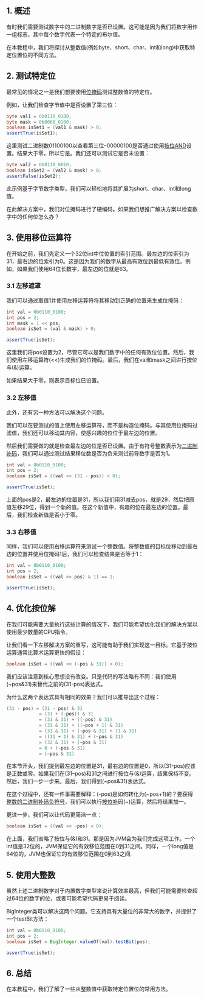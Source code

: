 ## 1. 概述

有时我们需要测试数字中的二进制数字是否已设置。这可能是因为我们将数字用作一组标志，其中每个数字代表一个特定的布尔值。

在本教程中，我们将探讨从整数值(例如byte、short、char、int和long)中获取特定位置位的不同方法。

## 2. 测试特定位

最常见的情况之一是我们想要使用[位掩码](https://www.baeldung.com/java-bitmasking)测试整数值的特定位。

例如，让我们检查字节值中是否设置了第三位：

```java
byte val1 = 0b0110_0100;
byte mask = 0b0000_0100;
boolean isSet1 = (val1 & mask) > 0;
assertTrue(isSet1);
```

这里测试二进制数01100100以查看第三位–00000100是否通过使用[按位AND](https://www.baeldung.com/java-bitwise-operators)设置。结果大于零，所以它是。我们还可以测试它是否未设置：

```java
byte val2 = 0b0110_0010;
boolean isSet2 = (val2 & mask) > 0;
assertFalse(isSet2);
```

此示例基于字节数字类型，我们可以轻松地将其扩展为short、char、int和long值。

在此解决方案中，我们对位掩码进行了硬编码。如果我们想推广解决方案以检查数字中的任何位怎么办？

## 3. 使用移位运算符

在开始之前，我们先定义一个32位int中位位置的索引范围。最左边的位索引为31，最右边的位索引为0。这是因为我们的数字从最高有效位到最低有效位。例如，如果我们使用64位长数字，最左边的位就是63。

### 3.1 左移遮罩

我们可以通过取值1并使用左移运算符将其移动到正确的位置来生成位掩码：

```java
int val = 0b0110_0100;
int pos = 2;
int mask = 1 << pos;
boolean isSet = (val & mask) > 0;

assertTrue(isSet);
```

这里我们将pos设置为2，尽管它可以是我们数字中的任何有效位位置。然后，我们使用左移运算符(<<)生成我们的位掩码。最后，我们在val和mask之间进行按位与(&)运算。

如果结果大于零，则表示目标位已设置。

### 3.2 左移值

此外，还有另一种方法可以解决这个问题。

我们可以在要测试的值上使用左移运算符，而不是构造位掩码。与其使用位掩码过滤值，我们还可以移动其内容，使感兴趣的位位于最左边的位置。

然后我们需要做的就是检查最左边的位是否已设置。由于有符号整数表示为[二进制补码](https://www.baeldung.com/cs/two-complement)，我们可以通过测试结果移位数是否为负来测试前导数字是否为1。

```java
int val = 0b0110_0100;
int pos = 2;
boolean isSet = ((val << (31 - pos)) < 0);

assertTrue(isSet);
```

上面的pos是2，最左边的位置是31，所以我们用31减去pos，就是29，然后把原值左移29位，得到一个新的值。在这个新值中，有趣的位在最左边的位置。最后，我们检查新值是否小于零。

### 3.3 右移值

同样，我们可以使用右移运算符来测试一个整数值。将整数值的目标位移动到最右边的位置并使用位掩码1后，我们可以检查结果是否等于1：

```java
int val = 0b0110_0100;
int pos = 2;
boolean isSet = ((val >> pos) & 1) == 1;

assertTrue(isSet);
```

## 4. 优化按位解

在我们可能需要大量执行这些计算的情况下，我们可能希望优化我们的解决方案以使用最少数量的CPU指令。

让我们看一下左移解决方案的重写，这可能有助于我们实现这一目标。它基于按位运算通常比算术运算更快的假设：

```java
boolean isSet = ((val << (~pos & 31)) < 0);
```

我们应该注意到核心思想没有改变。只是代码的写法略有不同：我们使用(~pos&31)来替代之前的(31-pos)表达式。

为什么这两个表达式具有相同的效果？我们可以推导出这个过程：

```java
(31 - pos) = (31 - pos) & 31
            = (31 + (-pos)) & 31
            = (31 & 31) + ((-pos) & 31)
            = (31 & 31) + ((~pos + 1) & 31)
            = (31 & 31) + (~pos & 31) + (1 & 31)
            = ((31 + 1) & 31) + (~pos & 31)
            = (32 & 31) + (~pos & 31)
            = 0 + (~pos & 31)
            = (~pos & 31)
```

在本节开头，我们提到最左边的位置是31，最右边的位置是0，所以(31-pos)应该是正数或零。如果我们在(31–pos)和31之间进行按位与(&)运算，结果保持不变。然后，我们一步一步来。最后，我们得到(~pos&31)表达式。

在这个过程中，还有一件事需要解释：(-pos)是如何转化为(~pos+1)的？要获得[整数的二进制补码负符号](https://www.cs.cornell.edu/~tomf/notes/cps104/twoscomp.html#whyworks)，我们可以执行[按位补](https://www.baeldung.com/java-bitwise-operators#4-bitwisecomplement-)码(~)运算，然后将结果加一。

更进一步，我们可以让代码更简洁一点：

```java
boolean isSet = ((val << ~pos) < 0);
```

在上面，我们省略了按位与(&)和31。那是因为JVM会为我们完成这项工作。一个int值是32位的，JVM保证它的有效移位范围在0到31之间。同样，一个long值是64位的，JVM也保证它的有效移位范围在0到63之间.

## 5. 使用大整数

虽然上述二进制数学对于内置数字类型来说计算效率最高，但我们可能需要检查超过64位的数字的位，或者可能希望代码更易于阅读。

BigInteger类可以解决这两个问题。它支持具有大量位的非常大的数字，并提供了一个testBit方法：

```java
int val = 0b0110_0100;
int pos = 2;
boolean isSet = BigInteger.valueOf(val).testBit(pos);

assertTrue(isSet);
```

## 6. 总结

在本教程中，我们了解了一些从整数值中获取特定位置位的常用方法。